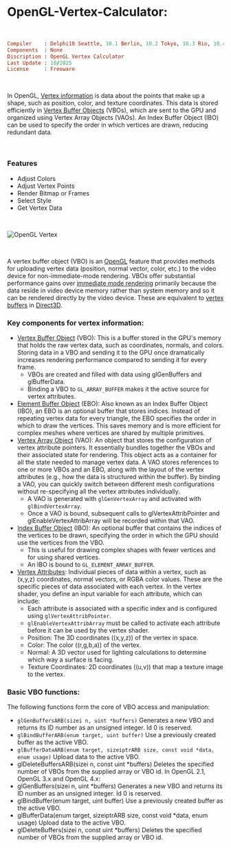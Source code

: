 # OpenGL-Vertex-Calculator:

</br>

```ruby
Compiler    : Delphi10 Seattle, 10.1 Berlin, 10.2 Tokyo, 10.3 Rio, 10.4 Sydney, 11 Alexandria, 12 Athens
Components  : None
Discription : OpenGL Vertex Calculator
Last Update : 10/2025
License     : Freeware
```

</br>

In OpenGL, [Vertex information](https://en.wikipedia.org/wiki/Vertex) is data about the points that make up a shape, such as position, color, and texture coordinates. This data is stored efficiently in [Vertex Buffer Objects](https://de.wikipedia.org/wiki/Vertex_Buffer_Object) (VBOs), which are sent to the GPU and organized using Vertex Array Objects (VAOs). An Index Buffer Object (IBO) can be used to specify the order in which vertices are drawn, reducing redundant data. 

</br>

### Features
* Adjust Colors
* Adjust Vertex Points
* Render Bitmap or Frames
* Select Style
* Get Vertex Data

</br>

![OpenGL Vertex](https://github.com/user-attachments/assets/48c44021-e530-436e-84f4-8d27b3218bd4)

</br>

A vertex buffer object (VBO) is an [OpenGL](https://en.wikipedia.org/wiki/OpenGL) feature that provides methods for uploading vertex data (position, normal vector, color, etc.) to the video device for non-immediate-mode rendering. VBOs offer substantial performance gains over [immediate mode rendering](https://en.wikipedia.org/wiki/Immediate_mode_(computer_graphics)) primarily because the data reside in video device memory rather than system memory and so it can be rendered directly by the video device. These are equivalent to [vertex buffers](https://en.wikipedia.org/wiki/Glossary_of_computer_graphics#vertex_buffer) in [Direct3D](https://en.wikipedia.org/wiki/Direct3D).

### Key components for vertex information:
* [Vertex Buffer Object](https://en.wikipedia.org/wiki/Vertex_buffer_object) (VBO): This is a buffer stored in the GPU's memory that holds the raw vertex data, such as coordinates, normals, and colors. Storing data in a VBO and sending it to the GPU once dramatically increases rendering performance compared to sending it for every frame.
    * VBOs are created and filled with data using glGenBuffers and glBufferData.
    * Binding a VBO to ```GL_ARRAY_BUFFER``` makes it the active source for vertex attributes.
* [Element Buffer Object](https://wikis.khronos.org/opengl/Buffer_Object) (EBO): Also known as an Index Buffer Object (IBO), an EBO is an optional buffer that stores indices. Instead of repeating vertex data for every triangle, the EBO specifies the order in which to draw the vertices. This saves memory and is more efficient for complex meshes where vertices are shared by multiple primitives.
* [Vertex Array Object](https://en.wikipedia.org/wiki/Vertex_(computer_graphics)) (VAO): An object that stores the configuration of vertex attribute pointers. It essentially bundles together the VBOs and their associated state for rendering. This object acts as a container for all the state needed to manage vertex data. A VAO stores references to one or more VBOs and an EBO, along with the layout of the vertex attributes (e.g., how the data is structured within the buffer). By binding a VAO, you can quickly switch between different mesh configurations without re-specifying all the vertex attributes individually.
    * A VAO is generated with ```glGenVertexArray``` and activated with ```glBindVertexArray```.
    * Once a VAO is bound, subsequent calls to glVertexAttribPointer and glEnableVertexAttribArray will be recorded within that VAO.
* [Index Buffer Object](https://en.wikipedia.org/wiki/Vertex_buffer_object) (IBO): An optional buffer that contains the indices of the vertices to be drawn, specifying the order in which the GPU should use the vertices from the VBO.
    * This is useful for drawing complex shapes with fewer vertices and for using shared vertices.
    * An IBO is bound to ```GL_ELEMENT_ARRAY_BUFFER```.
* [Vertex Attributes](https://wikis.khronos.org/opengl/Vertex_Specification): Individual pieces of data within a vertex, such as \(x,y,z\) coordinates, normal vectors, or RGBA color values.  These are the specific pieces of data associated with each vertex. In the vertex shader, you define an input variable for each attribute, which can include:
   * Each attribute is associated with a specific index and is configured using ```glVertexAttribPointer```.
   * ```glEnableVertexAttribArray``` must be called to activate each attribute before it can be used by the vertex shader. 
    * Position: The 3D coordinates (\(x,y,z\)) of the vertex in space.
    * Color: The color (\(r,g,b,a\)) of the vertex.
    * Normal: A 3D vector used for lighting calculations to determine which way a surface is facing.
    * Texture Coordinates: 2D coordinates (\(u,v\)) that map a texture image to the vertex.

### Basic VBO functions:
The following functions form the core of VBO access and manipulation:

* ```glGenBuffersARB(sizei n, uint *buffers)```
Generates a new VBO and returns its ID number as an unsigned integer. Id 0 is reserved.
* ```glBindBufferARB(enum target, uint buffer)```
Use a previously created buffer as the active VBO.
* ```glBufferDataARB(enum target, sizeiptrARB size, const void *data, enum usage)```
Upload data to the active VBO.
* glDeleteBuffersARB(sizei n, const uint *buffers)
Deletes the specified number of VBOs from the supplied array or VBO id.
In OpenGL 2.1, OpenGL 3.x and OpenGL 4.x:
* glGenBuffers(sizei n, uint *buffers)
Generates a new VBO and returns its ID number as an unsigned integer. Id 0 is reserved.
* glBindBuffer(enum target, uint buffer)
Use a previously created buffer as the active VBO.
* glBufferData(enum target, sizeiptrARB size, const void *data, enum usage)
Upload data to the active VBO.
* glDeleteBuffers(sizei n, const uint *buffers)
Deletes the specified number of VBOs from the supplied array or VBO id.



